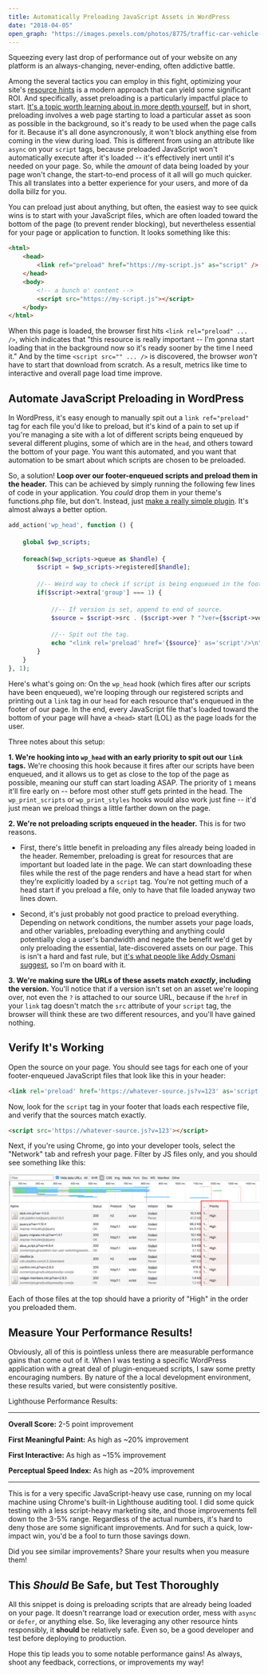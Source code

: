 ```yaml
---
title: Automatically Preloading JavaScript Assets in WordPress
date: "2018-04-05"
open_graph: "https://images.pexels.com/photos/8775/traffic-car-vehicle-black.jpg?cs=srgb&dl=automobile-boost-car-8775.jpg&fm=jpg"
---
```


Squeezing every last drop of performance out of your website on any platform is an always-changing, never-ending, often addictive battle.

Among the several tactics you can employ in this fight, optimizing your site's [resource hints](https://www.w3.org/TR/resource-hints) is a modern approach that can yield some significant ROI. And specifically, asset preloading is a particularly impactful place to start. [It's a topic worth learning about in more depth yourself](https://www.smashingmagazine.com/2016/02/preload-what-is-it-good-for/), but in short, preloading involves a web page starting to load a particular asset as soon as possible in the background, so it's ready to be used when the page calls for it. Because it's all done asyncronously, it won't block anything else from coming in the view during load. This is different from using an attribute like `async` on your `script` tags, because preloaded JavaScript won't automatically execute after it's loaded -- it's effectively inert until it's needed on your page. So, while the _amount_ of data being loaded by your page won't change, the start-to-end process of it all will go much quicker. This all translates into a better experience for your users, and more of da dolla billz for you. 

You can preload just about anything, but often, the easiest way to see quick wins is to start with your JavaScript files, which are often loaded toward the bottom of the page (to prevent render blocking), but nevertheless essential for your page or application to function. It looks something like this: 

```html
<html>
	<head>
		<link ref="preload" href="https://my-script.js" as="script" />
	</head>
	<body>
		<!-- a bunch o' content -->
		<script src="https://my-script.js"></script>
	</body>
</html>
```

When this page is loaded, the browser first hits `<link rel="preload" ... />`, which indicates that "this resource is really important -- I'm gonna start loading that in the background now so it's ready sooner by the time I need it." And by the time `<script src="" ... />` is discovered, the browser _won't_ have to start that download from scratch. As a result, metrics like time to interactive and overall page load time improve.

## Automate JavaScript Preloading in WordPress

In WordPress, it's easy enough to manually spit out a `link ref="preload"` tag for each file you'd like to preload, but it's kind of a pain to set up if you're managing a site with a lot of different scripts being enqueued by several different plugins, some of which are in the `head`, and others toward the bottom of your page. You want this automated, and you want that automation to be smart about which scripts are chosen to be preloaded. 

So, a solution! **Loop over our footer-enqueued scripts and preload them in the header.** This can be achieved by simply running the following few lines of code in your application. You _could_ drop them in your theme's functions.php file, but don't. Instead, just [make a really simple plugin](https://macarthur.me/posts/creating-the-simplest-wordpress-plugin). It's almost always a better option.

```php
add_action('wp_head', function () {

    global $wp_scripts;

    foreach($wp_scripts->queue as $handle) {
        $script = $wp_scripts->registered[$handle];

        //-- Weird way to check if script is being enqueued in the footer.
        if($script->extra['group'] === 1) {

            //-- If version is set, append to end of source.
            $source = $script->src . ($script->ver ? "?ver={$script->ver}" : "");

            //-- Spit out the tag.
            echo "<link rel='preload' href='{$source}' as='script'/>\n";
        }
    }
}, 1);

```
Here's what's going on: On the `wp_head` hook (which fires after our scripts have been enqueued), we're looping through our registered scripts and printing out a `link` tag in our `head` for each resource that's enqueued in the footer of our page. In the end, every JavaScript file that's loaded toward the bottom of your page will have a `<head>` start (LOL) as the page loads for the user.

Three notes about this setup: 

**1. We're hooking into `wp_head` with an early priority to spit out our `link` tags.** We're choosing this hook because it fires after our scripts have been enqueued, and it allows us to get as close to the top of the page as possible, meaning our stuff can start loading ASAP. The priority of `1` means it'll fire early on -- before most other stuff gets printed in the head. The `wp_print_scripts` or `wp_print_styles` hooks would also work just fine -- it'd just mean we preload things a little farther down on the page. 

**2. We're not preloading scripts enqueued in the header.** This is for two reasons. 

* First, there's little benefit in preloading any files already being loaded in the header. Remember, preloading is great for resources that are important but loaded late in the page. We can start downloading these files while the rest of the page renders and have a head start for when they're explicitly loaded by a `script` tag. You're not getting much of a head start if you preload a file, only to have that file loaded anyway two lines down.

* Second, it's just probably not good practice to preload everything. Depending on network conditions, the number assets your page loads, and other variables, preloading everything and anything could potentially clog a user's bandwidth and negate the benefit we'd get by only preloading the essential, late-discovered assets on our page. This is isn't a hard and fast rule, but [it's what people like Addy Osmani suggest](https://medium.com/reloading/preload-prefetch-and-priorities-in-chrome-776165961bbf), so I'm on board with it. 

**3. We're making sure the URLs of these assets match _exactly_, including the version.** You'll notice that if a version isn't set on an asset we're looping over, not even the `?` is attached to our source URL, because if the `href` in your `link` tag doesn't match the `src` attribute of your `script` tag, the browser will think these are two different resources, and you'll have gained nothing. 

## Verify It's Working 

Open the source on your page. You should see tags for each one of your footer-enqueued JavaScript files that look like this in your header: 

```html
<link rel='preload' href='https://whatever-source.js?v=123' as='script'/>
```

Now, look for the `script` tag in your footer that loads each respective file, and verify that the sources match exactly. 

```html
<script src='https://whatever-source.js?v=123'></script>
```

Next, if you're using Chrome, go into your developer tools, select the "Network" tab and refresh your page. Filter by JS files only, and you should see something like this: 

![Preloading in WordPress](preloading.jpg)

Each of those files at the top should have a priority of "High" in the order you preloaded them. 

## Measure Your Performance Results!

Obviously, all of this is pointless unless there are measurable performance gains that come out of it. When I was testing a specific WordPress application with a great deal of plugin-enqueued scripts, I saw some pretty encouraging numbers. By nature of the a local development environment, these results varied, but were consistently positive.

Lighthouse Performance Results: 

---

**Overall Score:** 2-5 point improvement 

**First Meaningful Paint:** As high as ~20% improvement 

**First Interactive:** As high as ~15% improvement 

**Perceptual Speed Index:** As high as ~20% improvement 

---

This is for a very specific JavaScript-heavy use case, running on my local machine using Chrome's built-in Lighthouse auditing tool. I did some quick testing with a less script-heavy marketing site, and those improvements fell down to the 3-5% range. Regardless of the actual numbers, it's hard to deny those are some significant improvements. And for such a quick, low-impact win, you'd be a fool to turn those savings down.

Did you see similar improvements? Share your results when you measure them!

## This _Should_ Be Safe, but Test Thoroughly

All this snippet is doing is preloading scripts that are already being loaded on your page. It doesn't rearrange load or execution order, mess with `async` or `defer`, or anything else. So, like leveraging any other resource hints responsibly, it **should** be relatively safe. Even so, be a good developer and test before deploying to production.

Hope this tip leads you to some notable performance gains! As always, shoot any feedback, corrections, or improvements my way!
